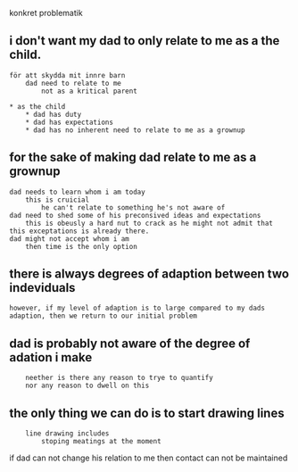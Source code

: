 konkret problematik

## i don't want my dad to only relate to me as a the child.
	för att skydda mit innre barn
		dad need to relate to me 
			not as a kritical parent
	
	* as the child 
		* dad has duty
		* dad has expectations
		* dad has no inherent need to relate to me as a grownup

## for the sake of making dad relate to me as a grownup
	dad needs to learn whom i am today
		this is cruicial
			he can't relate to something he's not aware of
	dad need to shed some of his preconsived ideas and expectations
		this is obeusly a hard nut to crack as he might not admit that this exceptations is already there.
	dad might not accept whom i am
		then time is the only option

## there is always degrees of adaption between two indeviduals
	however, if my level of adaption is to large compared to my dads adaption, then we return to our initial problem
	
## dad is probably not aware of the degree of adation i make
		neether is there any reason to trye to quantify 
		nor any reason to dwell on this
		
## the only thing we can do is to start drawing lines	
		line drawing includes 
			stoping meatings at the moment






if dad can not change his relation to me
	then contact can not be maintained



